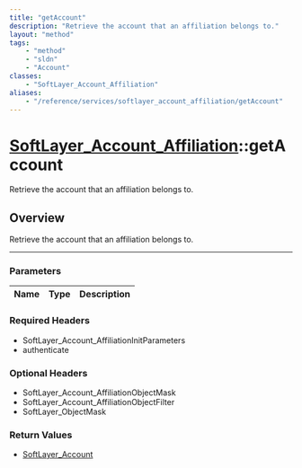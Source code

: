 ```yaml
---
title: "getAccount"
description: "Retrieve the account that an affiliation belongs to."
layout: "method"
tags:
    - "method"
    - "sldn"
    - "Account"
classes:
    - "SoftLayer_Account_Affiliation"
aliases:
    - "/reference/services/softlayer_account_affiliation/getAccount"
---
```

# [SoftLayer_Account_Affiliation](/reference/services/SoftLayer_Account_Affiliation)::getAccount

Retrieve the account that an affiliation belongs to.


## Overview 
Retrieve the account that an affiliation belongs to.

-----

### Parameters 
|Name | Type | Description |
| --- | --- | --- |


### Required Headers
* SoftLayer_Account_AffiliationInitParameters
* authenticate


### Optional Headers
* SoftLayer_Account_AffiliationObjectMask
* SoftLayer_Account_AffiliationObjectFilter
* SoftLayer_ObjectMask

### Return Values
* <a href='/reference/datatypes/SoftLayer_Account'>SoftLayer_Account </a>




